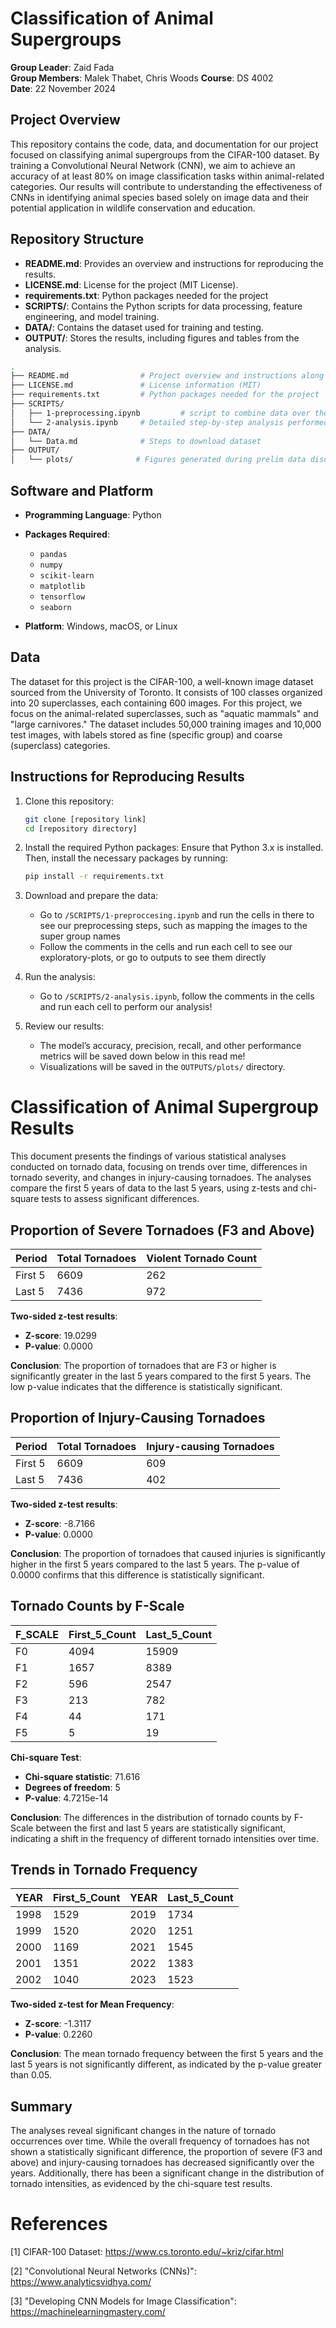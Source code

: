 # Classification of Animal Supergroups

**Group Leader**: Zaid Fada  
**Group Members**: Malek Thabet, Chris Woods
**Course**: DS 4002  
**Date**: 22 November 2024

## Project Overview

This repository contains the code, data, and documentation for our project focused on classifying animal supergroups from the CIFAR-100 dataset. By training a Convolutional Neural Network (CNN), we aim to achieve an accuracy of at least 80% on image classification tasks within animal-related categories. Our results will contribute to understanding the effectiveness of CNNs in identifying animal species based solely on image data and their potential application in wildlife conservation and education.

## Repository Structure

- **README.md**: Provides an overview and instructions for reproducing the results.
- **LICENSE.md**: License for the project (MIT License).
- **requirements.txt**: Python packages needed for the project
- **SCRIPTS/**: Contains the Python scripts for data processing, feature engineering, and model training.
- **DATA/**: Contains the dataset used for training and testing.
- **OUTPUT/**: Stores the results, including figures and tables from the analysis.

```bash
.
├── README.md                # Project overview and instructions along with results at the bottom
├── LICENSE.md               # License information (MIT)
├── requirements.txt         # Python packages needed for the project
├── SCRIPTS/
│   ├── 1-preprocessing.ipynb         # script to combine data over the years
│   └── 2-analysis.ipynb     # Detailed step-by-step analysis performed
├── DATA/
│   └── Data.md              # Steps to download dataset
├── OUTPUT/
│   └── plots/              # Figures generated during prelim data discovery
```

## Software and Platform

- **Programming Language**: Python
- **Packages Required**:

  - `pandas`
  - `numpy`
  - `scikit-learn`
  - `matplotlib`
  - `tensorflow`
  - `seaborn`

- **Platform**: Windows, macOS, or Linux

## Data

The dataset for this project is the CIFAR-100, a well-known image dataset sourced from the University of Toronto. It consists of 100 classes organized into 20 superclasses, each containing 600 images. For this project, we focus on the animal-related superclasses, such as "aquatic mammals" and "large carnivores." The dataset includes 50,000 training images and 10,000 test images, with labels stored as fine (specific group) and coarse (superclass) categories.

## Instructions for Reproducing Results

1. Clone this repository:

   ```bash
   git clone [repository link]
   cd [repository directory]
   ```

2. Install the required Python packages: Ensure that Python 3.x is installed. Then, install the necessary packages by running:
   ```bash
   pip install -r requirements.txt
   ```
3. Download and prepare the data:

   - Go to `/SCRIPTS/1-preproccesing.ipynb` and run the cells in there to see our preprocessing steps, such as mapping the images to the super group names
   - Follow the comments in the cells and run each cell to see our exploratory-plots, or go to outputs to see them directly

4. Run the analysis:

   - Go to `/SCRIPTS/2-analysis.ipynb`, follow the comments in the cells and run each cell to perform our analysis!

5. Review our results:
   - The model’s accuracy, precision, recall, and other performance metrics will be saved down below in this read me!
   - Visualizations will be saved in the `OUTPUTS/plots/` directory.

# Classification of Animal Supergroup Results

This document presents the findings of various statistical analyses conducted on tornado data, focusing on trends over time, differences in tornado severity, and changes in injury-causing tornadoes. The analyses compare the first 5 years of data to the last 5 years, using z-tests and chi-square tests to assess significant differences.

## Proportion of Severe Tornadoes (F3 and Above)

| Period  | Total Tornadoes | Violent Tornado Count |
| ------- | --------------- | --------------------- |
| First 5 | 6609            | 262                   |
| Last 5  | 7436            | 972                   |

**Two-sided z-test results**:

- **Z-score**: 19.0299
- **P-value**: 0.0000

**Conclusion**: The proportion of tornadoes that are F3 or higher is significantly greater in the last 5 years compared to the first 5 years. The low p-value indicates that the difference is statistically significant.

## Proportion of Injury-Causing Tornadoes

| Period  | Total Tornadoes | Injury-causing Tornadoes |
| ------- | --------------- | ------------------------ |
| First 5 | 6609            | 609                      |
| Last 5  | 7436            | 402                      |

**Two-sided z-test results**:

- **Z-score**: -8.7166
- **P-value**: 0.0000

**Conclusion**: The proportion of tornadoes that caused injuries is significantly higher in the first 5 years compared to the last 5 years. The p-value of 0.0000 confirms that this difference is statistically significant.

## Tornado Counts by F-Scale

| F_SCALE | First_5_Count | Last_5_Count |
| ------- | ------------- | ------------ |
| F0      | 4094          | 15909        |
| F1      | 1657          | 8389         |
| F2      | 596           | 2547         |
| F3      | 213           | 782          |
| F4      | 44            | 171          |
| F5      | 5             | 19           |

**Chi-square Test**:

- **Chi-square statistic**: 71.616
- **Degrees of freedom**: 5
- **P-value**: 4.7215e-14

**Conclusion**: The differences in the distribution of tornado counts by F-Scale between the first and last 5 years are statistically significant, indicating a shift in the frequency of different tornado intensities over time.

## Trends in Tornado Frequency

| YEAR | First_5_Count | YEAR | Last_5_Count |
| ---- | ------------- | ---- | ------------ |
| 1998 | 1529          | 2019 | 1734         |
| 1999 | 1520          | 2020 | 1251         |
| 2000 | 1169          | 2021 | 1545         |
| 2001 | 1351          | 2022 | 1383         |
| 2002 | 1040          | 2023 | 1523         |

**Two-sided z-test for Mean Frequency**:

- **Z-score**: -1.3117
- **P-value**: 0.2260

**Conclusion**: The mean tornado frequency between the first 5 years and the last 5 years is not significantly different, as indicated by the p-value greater than 0.05.

## Summary

The analyses reveal significant changes in the nature of tornado occurrences over time. While the overall frequency of tornadoes has not shown a statistically significant difference, the proportion of severe (F3 and above) and injury-causing tornadoes has decreased significantly over the years. Additionally, there has been a significant change in the distribution of tornado intensities, as evidenced by the chi-square test results.

# References

[1] CIFAR-100 Dataset: https://www.cs.toronto.edu/~kriz/cifar.html

[2] "Convolutional Neural Networks (CNNs)": https://www.analyticsvidhya.com/

[3] "Developing CNN Models for Image Classification": https://machinelearningmastery.com/
